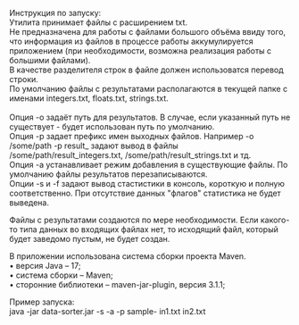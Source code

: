 Инструкция по запуску:<br>
Утилита принимает файлы с расширением txt.<br>
Не предназначена для работы с файлами большого объёма ввиду того, 
что информация из файлов в процессе работы аккумулируется приложением (при необходимости, возможна реализация работы с большими файлами). <br>
В качестве разделителя строк в файле должен использоватся перевод строки. <br>
По умолчанию файлы с результатами располагаются в текущей папке с именами integers.txt, floats.txt, strings.txt.<br>
<br>
Опция -o задаёт путь для результатов. В случае, если указанный путь не существует - будет использован путь по умолчанию.<br>
Опция -p задает префикс имен выходных файлов. Например -o /some/path -p result_ задают вывод в
файлы /some/path/result_integers.txt, /some/path/result_strings.txt и тд.<br>
Опция -a устанавливает режим добавления в существующие файлы. По умолчанию файлы результатов перезаписываются.<br>
Опции -s и -f задают вывод стастистики в консоль, короткую и полную соответственно. При отсутствие данных "флагов" статистика не будет выведена.<br>

Файлы с результатами создаются по мере необходимости. Если какого-то типа
данных во входящих файлах нет, то исходящий файл, который будет заведомо
пустым, не будет создан.<br>

В приложении использована система сборки проекта Maven.<br>
• версия Java – 17; <br>
• система сборки – Maven; <br>
• сторонние библиотеки – maven-jar-plugin, версия 3.1.1;<br>

Пример запуска:<br>
java -jar data-sorter.jar -s -a -p sample- in1.txt in2.txt